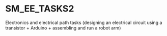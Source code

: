 # SM_EE_TASKS2
Electronics and electrical path tasks (designing an electrical circuit using a transistor + Arduino + assembling and run a robot arm)
